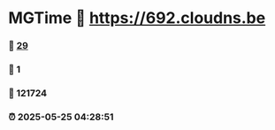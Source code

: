# MGTime :link: https://692.cloudns.be 
### :page_facing_up: [29](https://692.cloudns.be/tag.html) 
### :speech_balloon: 1 
### :hibiscus: 121724 
### :alarm_clock: 2025-05-25 04:28:51 
